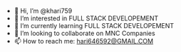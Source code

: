 - 👋 Hi, I’m @khari759
- 👀 I’m interested in FULL STACK DEVELOPEMENT
- 🌱 I’m currently learning FULL STACK DEVELOPEMENT
- 💞️ I’m looking to collaborate on MNC Companies
- 📫 How to reach me: hari646592@GMAIL.COM

<!---
khari759/khari759 is a ✨ special ✨ repository because its `README.md` (this file) appears on your GitHub profile.
You can click the Preview link to take a look at your changes.
--->
